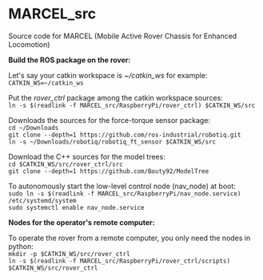 # MARCEL_src

Source code for MARCEL (Mobile Active Rover Chassis for Enhanced Locomotion)


**Build the ROS package on the rover:**

Let's say your catkin workspace is *~/catkin_ws* for example:<br />
`CATKIN_WS=~/catkin_ws`

Put the *rover_ctrl* package among the catkin workspace sources:<br />
`ln -s $(readlink -f MARCEL_src/RaspberryPi/rover_ctrl) $CATKIN_WS/src`

Downloads the sources for the force-torque sensor package:<br />
`cd ~/Downloads`<br />
`git clone --depth=1 https://github.com/ros-industrial/robotiq.git`<br />
`ln -s ~/Downloads/robotiq/robotiq_ft_sensor $CATKIN_WS/src`

Download the C++ sources for the model trees:<br />
`cd $CATKIN_WS/src/rover_ctrl/src`<br />
`git clone --depth=1 https://github.com/Bouty92/ModelTree`

To autonomously start the low-level control node (nav_node) at boot:<br />
`sudo ln -s $(readlink -f MARCEL_src/RaspberryPi/nav_node.service) /etc/systemd/system`<br />
`sudo systemctl enable nav_node.service`


**Nodes for the operator's remote computer:**

To operate the rover from a remote computer, you only need the nodes in python:<br />
`mkdir -p $CATKIN_WS/src/rover_ctrl`<br />
`ln -s $(readlink -f MARCEL_src/RaspberryPi/rover_ctrl/scripts) $CATKIN_WS/src/rover_ctrl`
